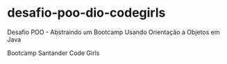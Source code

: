 # desafio-poo-dio-codegirls
Desafio POO - Abstraindo um Bootcamp Usando Orientação a Objetos em Java

Bootcamp Santander Code Girls 

